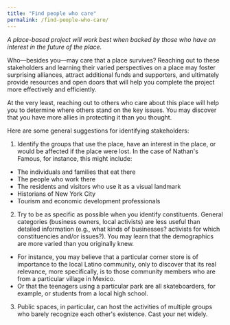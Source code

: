 ```yaml
---
title: "Find people who care"
permalink: /find-people-who-care/
---
```


*A place-based project will work best when backed by those who have an interest in the future of the place.*

Who—besides you—may care that a place survives? Reaching out to these stakeholders and learning their varied perspectives on a place may foster surprising alliances, attract additional funds and supporters, and ultimately provide resources and open doors that will help you complete the project more effectively and efficiently.

At the very least, reaching out to others who care about this place will help you to determine where others stand on the key issues. You may discover that you have more allies in protecting it than you thought.

Here are some general suggestions for identifying stakeholders:

1. Identify the groups that use the place, have an interest in the place, or would be affected if the place were lost. In the case of Nathan's Famous, for instance, this might include:
  - The individuals and families that eat there
  - The people who work there
  - The residents and visitors who use it as a visual landmark
  - Historians of New York City
  - Tourism and economic development professionals
2. Try to be as specific as possible when you identify constituents. General categories (business owners, local activists) are less useful than detailed information (e.g., what kinds of businesses? activists for which constituencies and/or issues?). You may learn that the demographics are more varied than you originally knew.
  - For instance, you may believe that a particular corner store is of importance to the local Latino community, only to discover that its real relevance, more specifically, is to those community members who are from a particular village in Mexico.
  - Or that the teenagers using a particular park are all skateboarders, for example, or students from a local high school.
3. Public spaces, in particular, can host the activities of multiple groups who barely recognize each other's existence. Cast your net widely.
